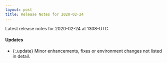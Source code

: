 ```yaml
---
layout: post
title: Release Notes for 2020-02-24
---
```


Latest release notes for 2020-02-24 at 1308-UTC.

<div class='updates' markdown='1'>

#### Updates

- {:.update} Minor enhancements, fixes or environment changes not listed in detail.

</div>


